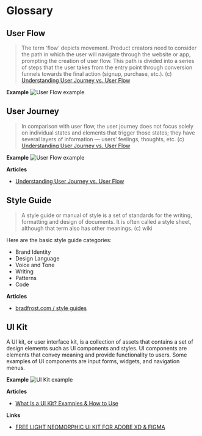 # Glossary

## User Flow
> The term ‘flow’ depicts movement. Product creators need to consider the path in which the user will navigate through the website or app, prompting the creation of user flow. This path is divided into a series of steps that the user takes from the entry point through conversion funnels towards the final action (signup, purchase, etc.). (c) [Understanding User Journey vs. User Flow](https://xd.adobe.com/ideas/process/user-research/user-journey-vs-user-flow/)

**Example**
![User Flow example](https://d2slcw3kip6qmk.cloudfront.net/marketing/blog/2019Q4/user-flow-diagram/bank-app-wireflow-example.png)


## User Journey

> In comparison with user flow, the user journey does not focus solely on individual states and elements that trigger those states; they have several layers of information — users’ feelings, thoughts, etc. (c) [Understanding User Journey vs. User Flow](https://xd.adobe.com/ideas/process/user-research/user-journey-vs-user-flow/)

**Example**
![User Flow example](https://xd.adobe.com/ideas/wp-content/uploads/2019/12/user-journey-map-template.jpg.webp)

**Articles**
- [Understanding User Journey vs. User Flow](https://xd.adobe.com/ideas/process/user-research/user-journey-vs-user-flow/)


## Style Guide

> A style guide or manual of style is a set of standards for the writing, formatting and design of documents. It is often called a style sheet, although that term also has other meanings. (c) wiki

Here are the basic style guide categories:
- Brand Identity
- Design Language
- Voice and Tone
- Writing
- Patterns
- Code

**Articles**
- [bradfrost.com / style guides](https://bradfrost.com/blog/post/style-guides/)


## UI Kit

A UI kit, or user interface kit, is a collection of assets that contains a set of design elements such as UI components and styles. UI components are elements that convey meaning and provide functionality to users. Some examples of UI components are input forms, widgets, and navigation menus.

**Example**
![UI Kit example](https://mir-s3-cdn-cf.behance.net/project_modules/fs/e6cfd793347841.5e6228d908463.png)

**Articles**
- [What Is a UI Kit? Examples & How to Use](https://xd.adobe.com/ideas/process/ui-design/what-is-a-ui-kit/)


**Links**

- [FREE LIGHT NEOMORPHIC UI KIT FOR ADOBE XD & FIGMA](https://www.behance.net/gallery/93347841/Free-Neomorphic-UI-Kit-for-Adobe-Xd-Light)
